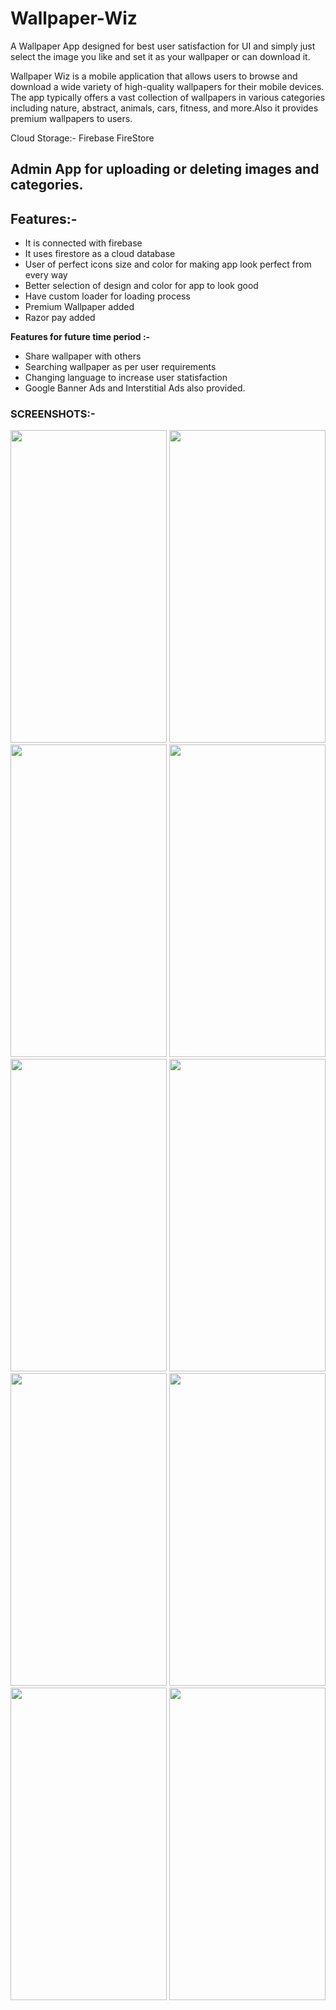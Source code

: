 # Wallpaper-Wiz
A Wallpaper App designed for best user satisfaction for UI and simply just select the image you like and set it as your wallpaper or can download it.

Wallpaper Wiz is a mobile application that allows users to browse and download a wide variety of high-quality wallpapers for their mobile devices. The app typically offers a vast collection of wallpapers in various categories including nature, abstract, animals, cars, fitness, and more.Also it provides premium wallpapers to users.

Cloud Storage:- Firebase FireStore

## Admin App for uploading or deleting images and categories.

## Features:-
- It is connected with firebase
- It uses firestore as a cloud database
- User of perfect icons size and color for making app look perfect from every way
- Better selection of design and color for app to look good
- Have custom loader for loading process
- Premium Wallpaper added
- Razor pay added

**Features for future time period :-**
- Share wallpaper with others
- Searching wallpaper as per user requirements
- Changing language to increase user statisfaction
- Google Banner Ads and Interstitial Ads also provided.

### SCREENSHOTS:-
<img src="https://user-images.githubusercontent.com/71425576/234834603-8edd801a-594f-4424-9d49-2eaf41a8b854.jpg" width="250" height="500">                                                                                                                                                                                           
<img src="https://user-images.githubusercontent.com/71425576/234834223-3a8dd9fb-f802-4030-9fb6-a8ed4185efd7.jpg" width="250" height="500">

<img src="https://user-images.githubusercontent.com/71425576/234835890-ff2c1802-da4d-4b69-939f-dda8a2e085df.jpg" width="250" height="500">

<img src="https://user-images.githubusercontent.com/71425576/234835079-b9550cbb-8d5e-49ee-9610-4ea0ea481bc9.jpg" width="250" height="500">

<img src="https://user-images.githubusercontent.com/71425576/234835307-ba3d81d5-4315-4b1a-8587-22c3256a8415.jpg" width="250" height="500">

<img src="https://user-images.githubusercontent.com/71425576/234835408-7fad7d15-d53a-4c7a-ae90-456df9668133.jpg" width="250" height="500">

<img src="https://github.com/Abhishek1102/Wallpaper-Wiz/assets/71425576/4c598f12-07e3-4fcb-92da-854930711cbf" width="250" height="500">

<img src="https://github.com/Abhishek1102/Wallpaper-Wiz/assets/71425576/f998f94f-daa7-4ab7-a874-4875a10e92a3" width="250" height="500">

<img src="https://github.com/Abhishek1102/Wallpaper-Wiz/assets/71425576/a46e3ff9-8d44-4c67-baa0-da5a84e5b18f" width="250" height="500">

<img src="https://github.com/Abhishek1102/Wallpaper-Wiz/assets/71425576/eb7589d1-2d01-4c38-a16d-3aa13b38c876" width="250" height="500">

